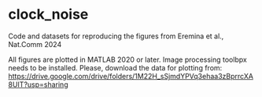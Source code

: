 # clock_noise
Code and datasets for reproducing the figures from Eremina et al., Nat.Comm 2024

All figures are plotted in MATLAB 2020 or later. Image processing toolbpx needs to be installed.
Please, download the data for plotting from: https://drive.google.com/drive/folders/1M22H_sSjmdYPVq3ehaa3zBprrcXA8UIT?usp=sharing 
